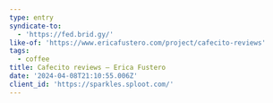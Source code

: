 ```yaml
---
type: entry
syndicate-to:
  - 'https://fed.brid.gy/'
like-of: 'https://www.ericafustero.com/project/cafecito-reviews'
tags:
  - coffee
title: Cafecito reviews – Erica Fustero
date: '2024-04-08T21:10:55.006Z'
client_id: 'https://sparkles.sploot.com/'
---
```


